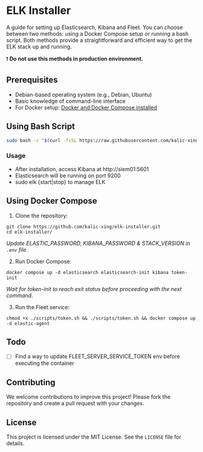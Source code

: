
# ELK Installer

A guide for setting up Elasticsearch, Kibana and Fleet. You can choose between two methods: using a Docker Compose setup or running a bash script. Both methods provide a straightforward and efficient way to get the ELK stack up and running.

:exclamation: __Do not use this methods in production environment.__

## Prerequisites

- Debian-based operating system (e.g., Debian, Ubuntu)
- Basic knowledge of command-line interface
- For Docker setup: [Docker and Docker Compose installed](https://docs.docker.com/desktop/) 


## Using Bash Script

```sh
sudo bash -c "$(curl -fsSL https://raw.githubusercontent.com/kalic-xing/elk-installer/main/elk.sh)"
```

### Usage
- After installation, access Kibana at http://siem01:5601  
- Elasticsearch will be running on port 9200
- sudo elk {start|stop} to manage ELK


## Using Docker Compose

1. Clone the repository:

```
git clone https://github.com/kalic-xing/elk-installer.git
cd elk-installer/
```

_Update ELASTIC_PASSWORD, KIBANA_PASSWORD & STACK_VERSION in `.env` file_

2. Run Docker Compose:

```
docker compose up -d elasticsearch elasticsearch-init kibana token-init
```

_Wait for token-init to reach exit status before proceeding with the next command._

3. Run the Fleet service:

```
chmod +x ./scripts/token.sh && ./scripts/token.sh && docker compose up -d elastic-agent
```

## Todo

- [ ]  Find a way to update FLEET_SERVER_SERVICE_TOKEN env before executing the container



## Contributing

We welcome contributions to improve this project! Please fork the repository and create a pull request with your changes.


## License

This project is licensed under the MIT License. See the `LICENSE` file for details.



